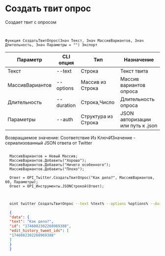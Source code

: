 ﻿---
sidebar_position: 5
---

# Создать твит опрос
 Создает твит с опросом


<br/>


`Функция СоздатьТвитОпрос(Знач Текст, Знач МассивВариантов, Знач Длительность, Знач Параметры = "") Экспорт`

  | Параметр | CLI опция | Тип | Назначение |
  |-|-|-|-|
  | Текст | --text | Строка | Текст твита |
  | МассивВариантов | --options | Массив из Строка | Массив вариантов опроса |
  | Длительность | --duration | Строка,Число | Длительность опроса |
  | Параметры | --auth | Структура из Строка | JSON авторизации или путь к .json |

  
  Возвращаемое значение:   Соответствие Из КлючИЗначение - сериализованный JSON ответа от Twitter





```bsl title="Пример кода"
  
  МассивВариантов = Новый Массив;
  МассивВариантов.Добавить("Хорошо");
  МассивВариантов.Добавить("Ничего особенного");
  МассивВариантов.Добавить("Плохо");
  
  Ответ = OPI_Twitter.СоздатьТвитОпрос("Как дела?", МассивВариантов, 60, Параметры);
  Ответ = OPI_Инструменты.JSONСтрокой(Ответ);
  
```
	


```sh title="Пример команды CLI"
    
  oint twitter СоздатьТвитОпрос --text %text% --options %options% --duration %duration% --auth %auth%

```

```json title="Результат"
  {
  "data": {
  "text": "Как дела?",
  "id": "1746082302268969388",
  "edit_history_tweet_ids": [
  "1746082302268969388"
  ]
  }
  }
```
